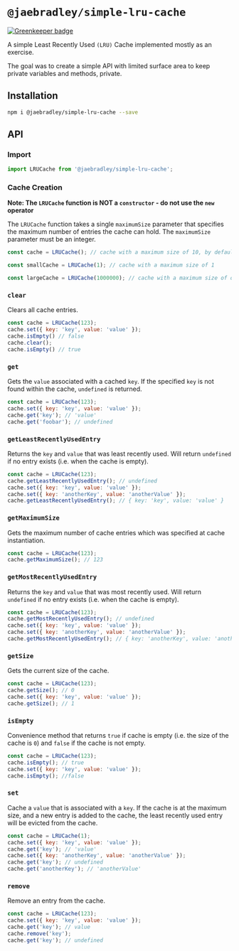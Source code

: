 # `@jaebradley/simple-lru-cache`

[![Greenkeeper badge](https://badges.greenkeeper.io/jaebradley/simple-lru-cache.svg)](https://greenkeeper.io/)

A simple Least Recently Used `(LRU)` Cache implemented mostly as an exercise.

The goal was to create a simple API with limited surface area to keep private variables and methods, private.

## Installation

```bash
npm i @jaebradley/simple-lru-cache --save
```

## API

### Import

```javascript
import LRUCache from '@jaebradley/simple-lru-cache';
```

### Cache Creation

**Note: The `LRUCache` function is NOT a `constructor` - do not use the `new` operator**

The `LRUCache` function takes a single `maximumSize` parameter that specifies the maximum number of entries the cache can hold. The `maximumSize` parameter must be an integer.

```javascript
const cache = LRUCache(); // cache with a maximum size of 10, by default

const smallCache = LRUCache(1); // cache with a maximum size of 1

const largeCache = LRUCache(1000000); // cache with a maximum size of one million
```

### `clear`

Clears all cache entries.

```javascript
const cache = LRUCache(123);
cache.set({ key: 'key', value: 'value' });
cache.isEmpty() // false
cache.clear();
cache.isEmpty() // true
```

### `get`

Gets the `value` associated with a cached `key`. If the specified `key` is not found within the cache, `undefined` is returned.

```javascript
const cache = LRUCache(123);
cache.set({ key: 'key', value: 'value' });
cache.get('key'); // 'value'
cache.get('foobar'); // undefined
```

### `getLeastRecentlyUsedEntry`

Returns the `key` and `value` that was least recently used. Will return `undefined` if no entry exists (i.e. when the cache is empty).

```javascript
const cache = LRUCache(123);
cache.getLeastRecentlyUsedEntry(); // undefined
cache.set({ key: 'key', value: 'value' });
cache.set({ key: 'anotherKey', value: 'anotherValue' });
cache.getLeastRecentlyUsedEntry(); // { key: 'key', value: 'value' }
```

### `getMaximumSize`

Gets the maximum number of cache entries which was specified at cache instantiation.

```javascript
const cache = LRUCache(123);
cache.getMaximumSize(); // 123
```

### `getMostRecentlyUsedEntry`

Returns the `key` and `value` that was most recently used. Will return `undefined` if no entry exists (i.e. when the cache is empty).

```javascript
const cache = LRUCache(123);
cache.getMostRecentlyUsedEntry(); // undefined
cache.set({ key: 'key', value: 'value' });
cache.set({ key: 'anotherKey', value: 'anotherValue' });
cache.getMostRecentlyUsedEntry(); // { key: 'anotherKey', value: 'anotherValue' }
```

### `getSize`

Gets the current size of the cache.

```javascript
const cache = LRUCache(123);
cache.getSize(); // 0
cache.set({ key: 'key', value: 'value' });
cache.getSize(); // 1
```

### `isEmpty`

Convenience method that returns `true` if cache is empty (i.e. the size of the cache is `0`) and `false` if the cache is not empty.

```javascript
const cache = LRUCache(123);
cache.isEmpty(); // true
cache.set({ key: 'key', value: 'value' });
cache.isEmpty(); //false
```

### `set`

Cache a `value` that is associated with a `key`. If the cache is at the maximum size, and a new entry is added to the cache, the least recently used entry will be evicted from the cache.

```javascript
const cache = LRUCache(1);
cache.set({ key: 'key', value: 'value' });
cache.get('key'); // 'value'
cache.set({ key: 'anotherKey', value: 'anotherValue' });
cache.get('key'); // undefined
cache.get('anotherKey'); // 'anotherValue'
```

### `remove`

Remove an entry from the cache.

```javascript
const cache = LRUCache(123);
cache.set({ key: 'key', value: 'value' });
cache.get('key'); // value
cache.remove('key');
cache.get('key'); // undefined
```
